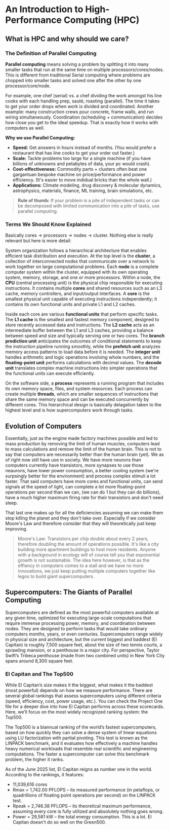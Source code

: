 # An Introduction to High-Performance Computing (HPC)

## What is HPC and why should we care?

### The Definition of Parallel Computing

**Parallel computing** means solving a problem by splitting it into many smaller tasks that run at the same time on multiple processors/cores/nodes. This is different from traditional Serial computing where problems are chopped into smaller tasks and solved one after the other by one processor/core/node.

For example, one chef (serial) vs. a chef dividing the work amongst his line cooks with each handling prep, sauté, roasting (parallel). The time it takes to get your order drops when work is divided and coordinated. Another example: many construction crews pour concrete, frame walls, and run wiring simultaneously. Coordination (scheduling + communication) decides how close you get to the ideal speedup. That is exactly how it works with computers as well.

**Why we use Parallel Computing:**
* **Speed:** Get answers in hours instead of months. (You would prefer a restaurant that has line cooks to get your order out faster.)
* **Scale:** Tackle problems too large for a single machine (if you have billions of unknowns and petabytes of data, your pc would crash).
* **Cost-effectiveness:** Commodity parts + clusters often beat one gargantuan bespoke machine on price/performance and power efficiency. (It's easier to move indidual bricks than the whole wall.)
* **Applications:** Climate modeling, drug discovery & molecular dynamics, astrophysics, materials, finance, ML training, brain simulations, etc. 

> **Rule of thumb:** If your problem is a pile of independent tasks or can be decomposed with limited communication into a pile of tasks, use parallel computing.

### Terms We Should Know Explained

Basically cores -> processors -> nodes -> cluster. Nothing else is really relevant but here is more detail:

System organization follows a hierarchical architecture that enables efficient task distribution and execution. At the top level is the **cluster**, a collection of interconnected nodes that communicate over a network to work together on large computational problems. Each **node** is a complete computer system within the cluster, equipped with its own operating system, memory, storage, and one or more processors. Within a node, the **CPU** (central processing unit) is the physical chip responsible for executing instructions. It contains multiple **cores** and shared resources such as an L3 cache, memory controllers, and input/output interfaces. A **core** is the smallest physical unit capable of executing instructions independently; it contains its own functional units and private L1 and L2 caches.  

Inside each core are various **functional units** that perform specific tasks. The **L1 cache** is the smallest and fastest memory component, designed to store recently accessed data and instructions. The **L2 cache** acts as an intermediate buffer between the L1 and L3 caches, providing a balance between speed and size and typically serving one or two cores. The **branch prediction unit** anticipates the outcomes of conditional statements to keep the instruction pipeline running smoothly, while the **prefetch unit** analyzes memory access patterns to load data before it is needed. The **integer unit** handles arithmetic and logic operations involving whole numbers, and the **floating-point unit** performs calculations with decimal values. The **decode unit** translates complex machine instructions into simpler operations that the functional units can execute efficiently.  

On the software side, a **process** represents a running program that includes its own memory space, files, and system resources. Each process can create multiple **threads**, which are smaller sequences of instructions that share the same memory space and can be executed concurrently by different cores. This hierarchical design is basically delagation taken to the highest level and is how supercomputers work through tasks.

## Evolution of Computers

Essentially, just as the engine made factory machines possible and led to mass production by removing the limit of human muscles, computers lead to mass calculations and remove the limit of the human brain. This is not to say that computers are necessarily better than the human brain (yet). We as of right now still have use in society. We have more neurons than computers currently have transistors, more synapses to use those neaurons, have lower power consumption, a better cooling system (we're surpsingly better for the environment) and process complex stimuli a lot faster. That said computers have more cores and functional units, can send signals at the speed of light, can complete a lot more floating-point operations per second than we can, (we can do 1 but they can do billions), have a much higher maximum firing rate for their transistors and don't need sleep. 

That last one makes up for all the deficiencies assuming we can make them stop killing the planet and they don't take over. Especially if we consider Moore's Law and therefore consider that they will theoretically just keep improving.

>Moore's Law: Transistors per chip double about every 2 years, therefore doubling the amount of operations possible. It's like a city building more apartment buildings to host more residents. Anyone with a background in ecology will of course tell you that exponential growth is not sustainable. The idea here however, is that as the effiency in computers comes to a stall and we have no more innovations, we just keep putting multiple computers together like legos to build giant supercomputers. 

## Supercomputers: The Giants of Parallel Computing

Supercomputers are defined as the most powerful computers available at any given time, optimized for executing large-scale computations that require immense processing power, memory, and coordination between nodes. They are designed to perform tasks that would take ordinary computers months, years, or even centuries.
Supercomputers range widely in physical size and architecture, but the current biggest and baddest (El Capitan) is roughly 7,500 square feet, about the size of two tennis courts, a sprawling mansion, or a penthouse in a major city. For perspective, Taylor Swift’s Tribeca penthouse (made from two combined units) in New York City spans around 8,300 square feet.

### El Capitan and The Top500

While El Capitan’s size makes it the biggest, what makes it the baddest (most powerful) depends on how we measure performance. There are several global rankings that assess supercomputers using different criteria (speed, efficiency, cost, power usage, etc.). You can check the Project One file for a deeper dive into how El Capitan performs across these scorecards. Here, we’ll focus on the most widely recognized ranking system: the Top500.

The Top500 is a biannual ranking of the world’s fastest supercomputers, based on how quickly they can solve a dense system of linear equations using LU factorization with partial pivoting. This test is known as the LINPACK benchmark, and it evaluates how effectively a machine handles heavy numerical workloads that resemble real scientific and engineering computations. The faster a supercomputer can solve this benchmark problem, the higher it ranks.

As of the June 2025 list, El Capitan reigns as number one in the world. According to the rankings, it features:

- 11,039,616 cores 
- Rmax = 1,742.00 PFLOPS – its measured performance (in petaflops, or quadrillions of floating point operations per second) on the LINPACK test.
- Rpeak = 2,746.38 PFLOPS – its theoretical maximum performance, assuming every core is fully utilized and absolutely nothing goes wrong.
- Power = 29,581 kW – the total energy consumption. This is a lot. El Capitan doesn't do so well on the Green500.


